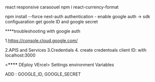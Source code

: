 react responsive carasouel
npm i react-currency-format

npm install --force next-auth
authentication - enable google auth -> sdk configuaration get goole ID and google secret

\*\*\*\*troubleshooting with google auth

1.https://console.cloud.google.com/

2.APIS and Services
3.Credentials 4. create credentoals client ID: with localhost:3000

<**********\*\*\*\*********** DEploy VErcel>
Settings environment Variables

ADD : GOOGLE_ID, GOOGLE_SECRET
